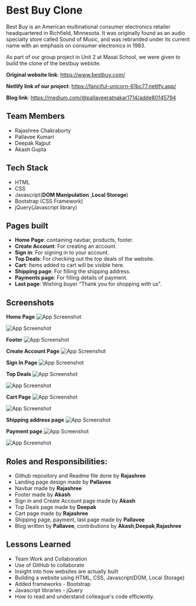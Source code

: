 
# Best Buy Clone

Best Buy is an American multinational consumer electronics retailer headquartered in Richfield, Minnesota.
It was originally found as an audio specialty store called Sound of Music, and was rebranded under its current name with an emphasis on consumer electronics in 1983.

As part of our group project in Unit 2 at Masai School, we were given to build the clone of the bestbuy website.

**Original website link**: https://www.bestbuy.com/

**Netlify link of our project**: https://fanciful-unicorn-61bc77.netlify.app/

**Blog link**: https://medium.com/@pallaveeratnakar1714/adde80145794




## Team Members

- Rajashree Chakraborty
- Pallavee Kumari
- Deepak Rajput
- Akash Gupta

## Tech Stack

- HTML
- CSS
- Javascript(**DOM Manipulation** ,**Local Storage**)
- Bootstrap (CSS Framework)
- jQuery(Javascript library)


## Pages built

- **Home Page**: containing navbar, products, footer.
- **Create Account**: For creating an account.
- **Sign in**: For signing in to your account.
- **Top Deals**: For checking out the top deals of the website.
- **Cart**: Items added to cart will be visible here.
- **Shipping page**: For filling the shipping address.
- **Payments page**: For filling details of payment.
- **Last page**: Wishing buyer "Thank you for shopping with us".

## Screenshots

**Home Page**
![App Screenshot](https://github.com/rajashree27/bestbuy_Clone/blob/master/Screenshots/HomePage1.png?raw=true)

![App Screenshot](https://github.com/rajashree27/bestbuy_Clone/blob/master/Screenshots/HomePage2.png?raw=true)

**Footer**
![App Screenshot](https://github.com/rajashree27/bestbuy_Clone/blob/master/Screenshots/Footer.png?raw=true)

**Create Account Page**
![App Screenshot](https://github.com/rajashree27/bestbuy_Clone/blob/master/Screenshots/CreateAccount.png?raw=true)

**Sign In Page**
![App Screenshot](https://github.com/rajashree27/bestbuy_Clone/blob/master/Screenshots/LogIn.png?raw=true)

**Top Deals**
![App Screenshot](https://github.com/rajashree27/bestbuy_Clone/blob/master/Screenshots/TopDeals1.png?raw=true)

![App Screenshot](https://github.com/rajashree27/bestbuy_Clone/blob/master/Screenshots/TopDeals2.png?raw=true)

**Cart Page**
![App Screenshot](https://github.com/rajashree27/bestbuy_Clone/blob/master/Screenshots/CartPage1.png?raw=true)

![App Screenshot](https://github.com/rajashree27/bestbuy_Clone/blob/master/Screenshots/CartPage2.png?raw=true)

**Shipping address page**
![App Screenshot](https://github.com/rajashree27/bestbuy_Clone/blob/master/Screenshots/ShippingPage.png?raw=true)

**Payment page**
![App Screenshot](https://github.com/rajashree27/bestbuy_Clone/blob/master/Screenshots/PaymentPage.png?raw=true)

![App Screenshot](https://github.com/rajashree27/bestbuy_Clone/blob/master/Screenshots/LastPage.png?raw=true)

## Roles and Responsibilities:

- Github repository and Readme file done by **Rajashree**
- Landing page design made by **Pallavee**
- Navbar made by **Rajashree**
- Footer made by **Akash**
- Sign in and Create Account page made by **Akash**
- Top Deals page made by **Deepak**
- Cart page made by **Rajashree**
- Shipping page, payment, last page made by **Pallavee**
- Blog written by **Pallavee**, contributions by **Akash**,**Deepak**,**Rajashree**

## Lessons Learned

- Team Work and Collaboration
- Use of GitHub to collaborate
- Insight into how websites are actually built
- Building a website using HTML, CSS, Javascript(DOM, Local Storage)
- Added frameworks - Bootstrap
- Javascript libraries - jQuery
- How to read and understand colleague's code efficiently.

